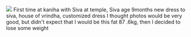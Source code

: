 
![](https://i.imgur.com/H2vzFdf.jpeg)
First time at kaniha with Siva at temple, Siva age 9months new dress to siva, 
house of vrindha, customized dress 
I thought photos would be very good, but didn't expect that I would be this fat 87
.6kg, then I decided to lose some weight